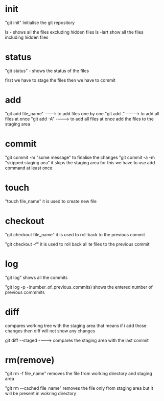 # init 

"git init" Initialise the git repository 


ls - shows all the files excluding hidden files
ls -lart show all the files including hidden files


# status

"git status" - shows the status of the files



first we have to stage the files then we have to commit 


# add
"git add file_name" ---> to add files one by one 
"git add ." ----> to add all files at once
"git add -A" ----> to add all files at once
add the files to the staging area


# commit
"git commit -m "some message"
to finalise the changes
"git commit -a -m "skipped staging aea" it skips the staging area for this we have to use add command at least once


# touch 

"touch file_name" it is used to create new file



# checkout
"git checkout file_name" it is used to roll back to the previous commit


"git checkout -f" it is used to roll back all te files to the previous commit 


# log

"git log" shows all the commits

"git log -p -(number_of_previous_commits)   shows the entered number of previous commmits


# diff
compares working tree with the staging area that means if i add those changes then diff will not show any changes

git diff --staged ----> compares the staging area with the last commit 



# rm(remove)

"git rm -f file_name" removes the file from working directory and staging area

"git rm --cached file_name" removes the file only from staging area but it will be present in wokring directory 